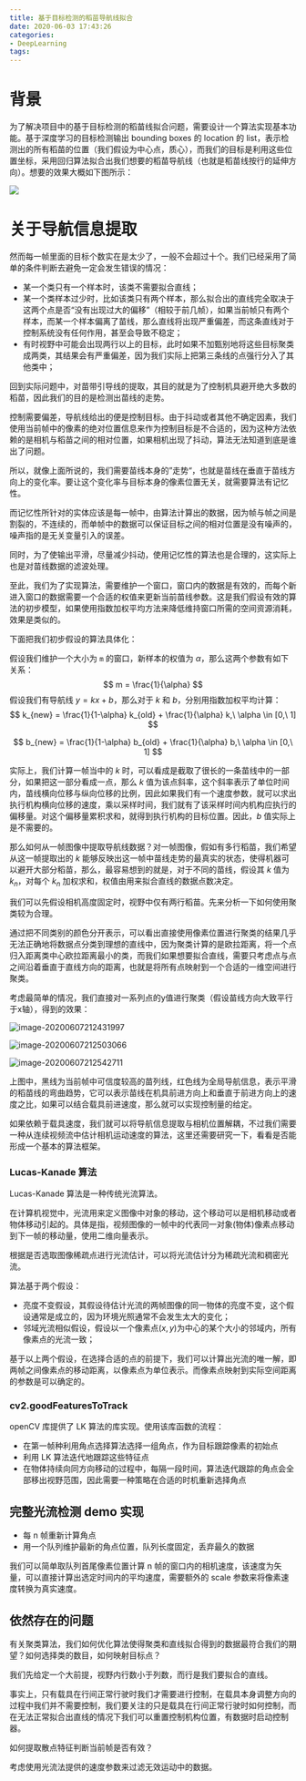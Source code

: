 ```yaml
---
title: 基于目标检测的稻苗导航线拟合
date: 2020-06-03 17:43:26
categories:
- DeepLearning
tags:
---
```


# 背景

为了解决项目中的基于目标检测的稻苗线拟合问题，需要设计一个算法实现基本功能。基于深度学习的目标检测输出 bounding boxes 的 location 的 list，表示检测出的所有稻苗的位置（我们假设为中心点，质心），而我们的目标是利用这些位置坐标，采用回归算法拟合出我们想要的稻苗导航线（也就是稻苗线按行的延伸方向）。想要的效果大概如下图所示：

![](基于目标检测的稻苗导航线拟合/IMG_9715.jpg)

# 关于导航信息提取

然而每一帧里面的目标个数实在是太少了，一般不会超过十个。我们已经采用了简单的条件判断去避免一定会发生错误的情况：

- 某一个类只有一个样本时，该类不需要拟合直线；
- 某一个类样本过少时，比如该类只有两个样本，那么拟合出的直线完全取决于这两个点是否“没有出现过大的偏移”（相较于前几帧），如果当前帧只有两个样本，而某一个样本偏离了苗线，那么直线将出现严重偏差，而这条直线对于控制系统没有任何作用，甚至会导致不稳定；
- 有时视野中可能会出现两行以上的目标，此时如果不加甄别地将这些目标聚类成两类，其结果会有严重偏差，因为我们实际上把第三条线的点强行分入了其他类中；

回到实际问题中，对苗带引导线的提取，其目的就是为了控制机具避开绝大多数的稻苗，因此我们的目的是检测出苗线的走势。

控制需要偏差，导航线给出的便是控制目标。由于抖动或者其他不确定因素，我们使用当前帧中的像素的绝对位置信息来作为控制目标是不合适的，因为这种方法依赖的是相机与稻苗之间的相对位置，如果相机出现了抖动，算法无法知道到底是谁出了问题。

所以，就像上面所说的，我们需要苗线本身的”走势“，也就是苗线在垂直于苗线方向上的变化率。要让这个变化率与目标本身的像素位置无关，就需要算法有记忆性。

而记忆性所针对的实体应该是每一帧中，由算法计算出的数据，因为帧与帧之间是割裂的，不连续的，而单帧中的数据可以保证目标之间的相对位置是没有噪声的，噪声指的是无关变量引入的误差。

同时，为了使输出平滑，尽量减少抖动，使用记忆性的算法也是合理的，这实际上也是对苗线数据的滤波处理。

至此，我们为了实现算法，需要维护一个窗口，窗口内的数据是有效的，而每个新进入窗口的数据需要一个合适的权值来更新当前苗线参数。这是我们假设有效的算法的初步模型，如果使用指数加权平均方法来降低维持窗口所需的空间资源消耗，效果是类似的。

下面把我们初步假设的算法具体化：

假设我们维护一个大小为 `m` 的窗口，新样本的权值为 $\alpha$，那么这两个参数有如下关系：
$$
m = \frac{1}{\alpha}
$$
假设我们有导航线 $y=kx+b$，那么对于 $k$ 和 $b$，分别用指数加权平均计算：
$$
k_{new} = \frac{1}{1-\alpha} k_{old} + \frac{1}{\alpha} k,\ \alpha \in [0,\ 1]
$$

$$
b_{new} = \frac{1}{1-\alpha} b_{old} + \frac{1}{\alpha} b,\ \alpha \in [0,\ 1]
$$

实际上，我们计算一帧当中的 $k$ 时，可以看成是截取了很长的一条苗线中的一部分，如果把这一部分看成一点，那么 $k$ 值为该点斜率，这个斜率表示了单位时间内，苗线横向位移与纵向位移的比例，因此如果我们有一个速度参数，就可以求出执行机构横向位移的速度，乘以采样时间，我们就有了该采样时间内机构应执行的偏移量。对这个偏移量累积求和，就得到执行机构的目标位置。因此，$b$ 值实际上是不需要的。

那么如何从一帧图像中提取导航线数据？对一帧图像，假如有多行稻苗，我们希望从这一帧提取出的 $k$ 能够反映出这一帧中苗线走势的最真实的状态，使得机器可以避开大部分稻苗，那么，最容易想到的就是，对于不同的苗线，假设其 $k$ 值为 $k_n$，对每个 $k_n$ 加权求和，权值由用来拟合直线的数据点数决定。

我们可以先假设相机高度固定时，视野中仅有两行稻苗。先来分析一下如何使用聚类较为合理。

通过把不同类别的颜色分开表示，可以看出直接使用像素位置进行聚类的结果几乎无法正确地将数据点分类到理想的直线中，因为聚类计算的是欧拉距离，将一个点归入距离类中心欧拉距离最小的类，而我们如果想要拟合直线，需要只考虑点与点之间沿着垂直于直线方向的距离，也就是将所有点映射到一个合适的一维空间进行聚类。

考虑最简单的情况，我们直接对一系列点的y值进行聚类（假设苗线方向大致平行于x轴），得到的效果：

![image-20200607212431997](基于目标检测的稻苗导航线拟合/image-20200607212431997.png)

![image-20200607212503066](基于目标检测的稻苗导航线拟合/image-20200607212503066.png)

![image-20200607212542711](基于目标检测的稻苗导航线拟合/image-20200607212542711.png)

上图中，黑线为当前帧中可信度较高的苗列线，红色线为全局导航信息，表示平滑的稻苗线的弯曲趋势，它可以表示苗线在机具前进方向上和垂直于前进方向上的速度之比，如果可以结合载具前进速度，那么就可以实现控制量的给定。

如果依赖于载具速度，我们就可以将导航信息提取与相机位置解耦，不过我们需要一种从连续视频流中估计相机运动速度的算法，这里还需要研究一下，看看是否能形成一个基本的算法框架。

### Lucas-Kanade 算法

Lucas-Kanade 算法是一种传统光流算法。

在计算机视觉中，光流用来定义图像中对象的移动，这个移动可以是相机移动或者物体移动引起的。具体是指，视频图像的一帧中的代表同一对象(物体)像素点移动到下一帧的移动量，使用二维向量表示。

根据是否选取图像稀疏点进行光流估计，可以将光流估计分为稀疏光流和稠密光流。

算法基于两个假设：

- 亮度不变假设，其假设待估计光流的两帧图像的同一物体的亮度不变，这个假设通常是成立的，因为环境光照通常不会发生太大的变化；
- 邻域光流相似假设，假设以一个像素点$(x,y)$为中心的某个大小的邻域内，所有像素点的光流一致；

基于以上两个假设，在选择合适的点的前提下，我们可以计算出光流的唯一解，即两帧之间像素点的移动距离，以像素点为单位表示。而像素点映射到实际空间距离的参数是可以确定的。

### cv2.goodFeaturesToTrack

openCV 库提供了 LK 算法的库实现。使用该库函数的流程：

- 在第一帧种利用角点选择算法选择一组角点，作为目标跟踪像素的初始点
- 利用 LK 算法迭代地跟踪这些特征点
- 在物体持续向同方向移动的过程中，每隔一段时间，算法迭代跟踪的角点会全部移出视野范围，因此需要一种策略在合适的时机重新选择角点

## 完整光流检测 demo 实现

- 每 n 帧重新计算角点
- 用一个队列维护最新的角点位置，队列长度固定，丢弃最久的数据

我们可以简单取队列首尾像素位置计算 n 帧的窗口内的相机速度，该速度为矢量，可以直接计算出选定时间内的平均速度，需要额外的 scale 参数来将像素速度转换为真实速度。

## 依然存在的问题

有关聚类算法，我们如何优化算法使得聚类和直线拟合得到的数据最符合我们的期望？如何选择类的数目，如何映射目标点？

我们先给定一个大前提，视野内行数小于列数，而行是我们要拟合的直线。

事实上，只有载具在行间正常行驶时我们才需要进行控制，在载具本身调整方向的过程中我们并不需要控制，我们要关注的只是载具在行间正常行驶时如何控制，而在无法正常拟合出直线的情况下我们可以重置控制机构位置，有数据时启动控制器。

如何提取散点特征判断当前帧是否有效？

考虑使用光流法提供的速度参数来过滤无效运动中的数据。